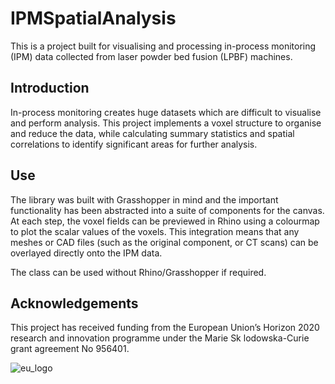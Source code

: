 # IPMSpatialAnalysis
This is a project built for visualising and processing in-process monitoring (IPM) data collected from laser powder bed fusion (LPBF) machines. 

## Introduction
In-process monitoring creates huge datasets which are difficult to visualise and perform analysis. This project implements a voxel structure to organise and reduce the data, while calculating summary statistics and spatial correlations to identify significant areas for further analysis. 

## Use
The library was built with Grasshopper in mind and the important functionality has been abstracted into a suite of components for the canvas. At each step, the voxel fields can be previewed in Rhino using a colourmap to plot the scalar values of the voxels. This integration means that any meshes or CAD files (such as the original component, or CT scans) can be overlayed directly onto the IPM data. 

The class can be used without Rhino/Grasshopper if required. 

## Acknowledgements
This project has received funding from the European Union’s Horizon
2020 research and innovation programme under the Marie Sk lodowska-Curie grant
agreement No 956401.

![eu_logo](https://github.com/user-attachments/assets/d1debb01-b20d-4851-a7b0-1b8cacd10df9)
